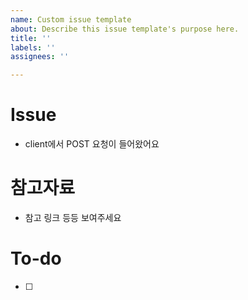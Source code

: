 ```yaml
---
name: Custom issue template
about: Describe this issue template's purpose here.
title: ''
labels: ''
assignees: ''

---
```


# Issue

- client에서 POST 요청이 들어왔어요

# 참고자료

- 참고 링크 등등 보여주세요

# To-do
- [ ]
